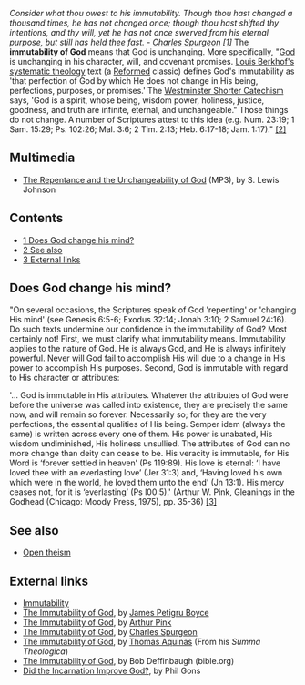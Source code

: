 *Consider what thou owest to his immutability. Though thou hast changed a thousand times, he has not changed once; though thou hast shifted thy intentions, and thy will, yet he has not once swerved from his eternal purpose, but still has held thee fast. - [Charles Spurgeon](Charles_Spurgeon "Charles Spurgeon") [[1]](http://www.spurgeon.org/sermons/0096.htm)*
The **immutability of God** means that God is unchanging. More
specifically, "[God](God "God") is unchanging in his character,
will, and covenant promises.
[Louis Berkhof's](Louis_Berkhof "Louis Berkhof")
[systematic theology](Systematic_theology "Systematic theology")
text (a [Reformed](Reformed "Reformed") classic) defines God's
immutability as 'that perfection of God by which He does not change
in His being, perfections, purposes, or promises.' The
[Westminster Shorter Catechism](Westminster_Shorter_Catechism "Westminster Shorter Catechism")
says, 'God is a spirit, whose being, wisdom power, holiness,
justice, goodness, and truth are infinite, eternal, and
unchangeable." Those things do not change. A number of Scriptures
attest to this idea (e.g. Num. 23:19; 1 Sam. 15:29; Ps. 102:26;
Mal. 3:6; 2 Tim. 2:13; Heb. 6:17-18; Jam. 1:17)."
[[2]](http://www.thirdmill.org/answers/answer.asp/file/99788.qna/category/th/page/questions/site/iiim)

## Multimedia

-   [The Repentance and the Unchangeability of God](http://www.believerschapeldallas.org/audio/slj-69_systematic-theology/093_SLJ_69_32K.mp3)
    (MP3), by S. Lewis Johnson

## Contents

-   [1 Does God change his mind?](#Does_God_change_his_mind.3F)
-   [2 See also](#See_also)
-   [3 External links](#External_links)

## Does God change his mind?

"On several occasions, the Scriptures speak of God 'repenting' or
'changing His mind' (see Genesis 6:5-6; Exodus 32:14; Jonah 3:10; 2
Samuel 24:16). Do such texts undermine our confidence in the
immutability of God? Most certainly not! First, we must clarify
what immutability means. Immutability applies to the nature of God.
He is always God, and He is always infinitely powerful. Never will
God fail to accomplish His will due to a change in His power to
accomplish His purposes. Second, God is immutable with regard to
His character or attributes:

'... God is immutable in His attributes. Whatever the attributes of
God were before the universe was called into existence, they are
precisely the same now, and will remain so forever. Necessarily so;
for they are the very perfections, the essential qualities of His
being. Semper idem (always the same) is written across every one of
them. His power is unabated, His wisdom undiminished, His holiness
unsullied. The attributes of God can no more change than deity can
cease to be. His veracity is immutable, for His Word is ‘forever
settled in heaven’ (Ps 119:89).
His love is eternal: ‘I have loved thee with an everlasting love’
(Jer 31:3) and, ‘Having loved his own which were in the world, he
loved them unto the end’ (Jn 13:1).
His mercy ceases not, for it is ‘everlasting’ (Ps l00:5).' (Arthur
W. Pink, Gleanings in the Godhead (Chicago: Moody Press, 1975), pp.
35-36)
[[3]](http://www.bible.org/page.asp?page_id=265#P1538_516519)
## See also

-   [Open theism](Open_theism "Open theism")

## External links

-   [Immutability](http://www.thirdmill.org/answers/answer.asp/file/99788.qna/category/th/page/questions/site/iiim)
-   [The Immutability of God](http://www.founders.org/library/boyce1/ch7.html),
    by [James Petigru Boyce](James_Petigru_Boyce "James Petigru Boyce")
-   [The Immutability of God](http://www.pbministries.org/books/pink/Attributes/attrib_07.htm),
    by [Arthur Pink](Arthur_Pink "Arthur Pink")
-   [The Immutability of God](http://www.spurgeon.org/sermons/0001.htm),
    by [Charles Spurgeon](Charles_Spurgeon "Charles Spurgeon")
-   [The immutability of God](http://www.newadvent.org/summa/100900.htm),
    by [Thomas Aquinas](Thomas_Aquinas "Thomas Aquinas") (From his
    *Summa Theologica*)
-   [The Immutability of God](http://www.bible.org/page.asp?page_id=265),
    by Bob Deffinbaugh (bible.org)
-   [Did the Incarnation Improve God?](http://philgons.com/2011/08/did-the-incarnation-improve-god/),
    by Phil Gons



